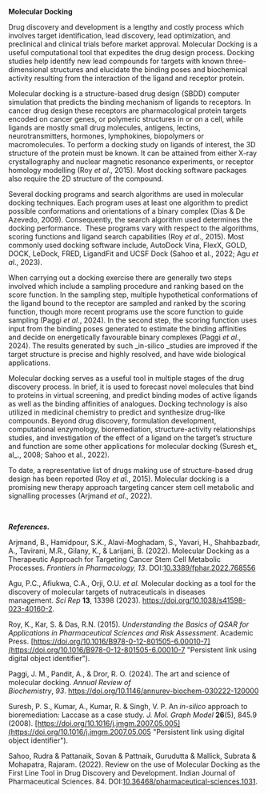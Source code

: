 **Molecular Docking**

Drug discovery and development is a lengthy and costly process which involves target identification, lead discovery, lead optimization, and preclinical and clinical trials before market approval. Molecular Docking is a useful computational tool that expedites the drug design process. Docking studies help identify new lead compounds for targets with known three-dimensional structures and elucidate the binding poses and biochemical activity resulting from the interaction of the ligand and receptor protein.

Molecular docking is a structure-based drug design (SBDD) computer simulation that predicts the binding mechanism of ligands to receptors. In cancer drug design these receptors are pharmacological protein targets encoded on cancer genes, or polymeric structures in or on a cell, while ligands are mostly small drug molecules, antigens, lectins, neurotransmitters, hormones, lymphokines, biopolymers or macromolecules. To perform a docking study on ligands of interest, the 3D structure of the protein must be known. It can be attained from either X-ray crystallography and nuclear magnetic resonance experiments, or receptor homology modelling (Roy _et al_., 2015). Most docking software packages also require the 2D structure of the compound.

Several docking programs and search algorithms are used in molecular docking techniques. Each program uses at least one algorithm to predict possible conformations and orientations of a binary complex (Dias & De Azevedo, 2009). Consequently, the search algorithm used determines the docking performance.  These programs vary with respect to the algorithms, scoring functions and ligand search capabilities (Roy _et al_., 2015). Most commonly used docking software include, AutoDock Vina, FlexX, GOLD, DOCK, LeDock, FRED, LigandFit and UCSF Dock (Sahoo et al., 2022; Agu _et al_., 2023).

When carrying out a docking exercise there are generally two steps involved which include a sampling procedure and ranking based on the score function. In the sampling step, multiple hypothetical conformations of the ligand bound to the receptor are sampled and ranked by the scoring function, though more recent programs use the score function to guide sampling (Paggi _et al_., 2024). In the second step, the scoring function uses input from the binding poses generated to estimate the binding affinities and decide on energetically favourable binary complexes (Paggi _et al_., 2024). The results generated by such _in-silico _studies are improved if the target structure is precise and highly resolved, and have wide biological applications.

Molecular docking serves as a useful tool in multiple stages of the drug discovery process. In brief, it is used to forecast novel molecules that bind to proteins in virtual screening, and predict binding modes of active ligands as well as the binding affinities of analogues. Docking technology is also utilized in medicinal chemistry to predict and synthesize drug-like compounds. Beyond drug discovery, formulation development, computational enzymology, bioremediation, structure-activity relationships studies, and investigation of the effect of a ligand on the target’s structure and function are some other applications for molecular docking (Suresh et_ al_., 2008; Sahoo et al., 2022).

To date, a representative list of drugs making use of structure-based drug design has been reported (Roy _et al_., 2015). Molecular docking is a promising new therapy approach targeting cancer stem cell metabolic and signalling processes (Arjmand _et al_., 2022).

 

**_References._**

Arjmand, B., Hamidpour, S.K., Alavi-Moghadam, S., Yavari, H., Shahbazbadr, A., Tavirani, M.R., Gilany, K., & Larijani, B. (2022). Molecular Docking as a Therapeutic Approach for Targeting Cancer Stem Cell Metabolic Processes. _Frontiers in Pharmacology, 13_. DOI:[10.3389/fphar.2022.768556](https://doi.org/10.3389/fphar.2022.768556)

Agu, P.C., Afiukwa, C.A., Orji, O.U. _et al._ Molecular docking as a tool for the discovery of molecular targets of nutraceuticals in diseases management. _Sci Rep_ **13**, 13398 (2023). <https://doi.org/10.1038/s41598-023-40160-2>.

Roy, K., Kar, S. & Das, R.N. (2015). _Understanding the Basics of QSAR for Applications in Pharmaceutical Sciences and Risk Assessment_. Academic Press. [https://doi.org/10.1016/B978-0-12-801505-6.00010-7](https://doi.org/10.1016/B978-0-12-801505-6.00010-7 "Persistent link using digital object identifier").

Paggi, J. M., Pandit, A., & Dror, R. O. (2024). The art and science of molecular docking. _Annual Review of Biochemistry_, _93_. <https://doi.org/10.1146/annurev-biochem-030222-120000>

Suresh, P. S., Kumar, A., Kumar, R. & Singh, V. P. An _in-silico_ approach to bioremediation: Laccase as a case study. _J. Mol. Graph Model_ **26**(5), 845.9 (2008). [https://doi.org/10.1016/j.jmgm.2007.05.005](https://doi.org/10.1016/j.jmgm.2007.05.005 "Persistent link using digital object identifier").

Sahoo, Rudra & Pattanaik, Sovan & Pattnaik, Gurudutta & Mallick, Subrata & Mohapatra, Rajaram. (2022). Review on the use of Molecular Docking as the First Line Tool in Drug Discovery and Development. Indian Journal of Pharmaceutical Sciences. 84. DOI:[10.36468/pharmaceutical-sciences.1031](http://dx.doi.org/10.36468/pharmaceutical-sciences.1031).

 

 

 

 

 
